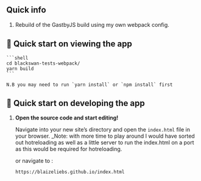 ## Quick info

1. Rebuild of the GastbyJS build using my own webpack config.


## 🚀 Quick start on viewing the app

    ```shell
    cd blackswan-tests-webpack/
    yarn build
    ```

    N.B you may need to run `yarn install` or `npm install` first

## 🚀 Quick start on developing the app

1.  **Open the source code and start editing!**

    Navigate into your new site’s directory and open the `index.html` file in your browser.
    _Note: with more time to play around I would have sorted out hotreloading as well as a little server to run the index.html on a port as this would be required for hotreloading.

    or navigate to :

    `https://blaizeliebs.github.io/index.html`